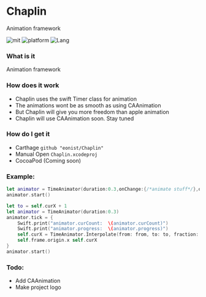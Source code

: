 # Chaplin
Animation framework

![mit](https://img.shields.io/badge/License-MIT-brightgreen.svg) ![platform](https://img.shields.io/badge/Platform-iOS-blue.svg) ![Lang](https://img.shields.io/badge/Language-Swift%204.2-orange.svg)

### What is it
Animation framework

### How does it work
- Chaplin uses the swift Timer class for animation
- The animations wont be as smooth as using CAAnimation
- But Chaplin will give you more freedom than apple animation
- Chaplin will use CAAnimation soon. Stay tuned

### How do I get it
- Carthage `github "eonist/Chaplin"`
- Manual Open `Chaplin.xcodeproj`
- CocoaPod (Coming soon)

### Example:

```swift
let animator = TimeAnimator(duration:0.3,onChange:{/*animate stuff*/},onComplete:{/*anim completed*/})
animator.start()
```

```swift
let to = self.curX + 1
let animator = TimeAnimator(duration:0.3)
animator.tick = {
	Swift.print("animator.curCount:  \(animator.curCount)")
	Swift.print("animator.progress:  \(animator.progress)")
	self.curX = TimeAnimator.Interpolate(from: from, to: to, fraction: animator.progress)
	self.frame.origin.x self.curX
}
animator.start()
```

### Todo:
- Add CAAnimation
- Make project logo
